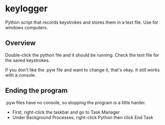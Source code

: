 # keylogger
Python script that records keystrokes and stores them in a text file. Use for windows computers.

## Overview
Double-click the python file and it should be running. Check the text file for the saved keystrokes.

If you don't like the .pyw file and want to change it, that's okay. It still works with a console.

## Ending the program
.pyw files have no console, so stopping the program is a little harder.

* First, right-click the taskbar and go to Task Manager
* Under Background Processes, right-click Python then click End Task
